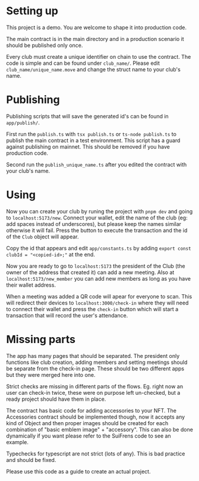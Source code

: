 # Setting up

This project is a demo. You are welcome to shape it into production code.

The main contract is in the main directory and in a production scenario it should be published only once.


Every club must create a unique identifier on chain to use the contract. The code is simple and can be found under `club_name/`.
Please edit `club_name/unique_name.move` and change the struct name to your club's name.


# Publishing

Publishing scripts that will save the generated id's can be found in `app/publish/`.

First run the `publish.ts` with `tsx publish.ts` or `ts-node publish.ts` to publish the main contract in a test environment.
This script has a guard against publishing on mainnet. This should be removed if you have production code.

Second run the `publish_unique_name.ts` after you edited the contract with your club's name.

# Using
Now you can create your club by runing the project with `pnpm dev` and going to `localhost:5173/new`.
Connect your wallet, edit the name of the club (eg: add spaces instead of underscores), but please keep the names similar otherwise it will fail.
Press the button to execute the transaction and the id of the `Club` object will appear.

Copy the id that appears and edit `app/constants.ts` by adding `export const clubId = "<copied-id>;"` at the end.

Now you are ready to go to `localhost:5173` the president of the Club (the owner of the address that created it) can add a new meeting.
Also at `localhost:5173/new_member` you can add new members as long as you have their wallet address.

When a meeting was added a QR code will apear for everyone to scan. This will redirect their devices to `localhost:3000/check-in` where they will need to connect their wallet and press the `check-in` button which will start a transaction that will record the user's attendance.

# Missing parts
The app has many pages that should be separated. The president only functions like club creation, adding members and setting meetings should be separate from the check-in page. These should be two different apps but they were merged here into one.

Strict checks are missing in different parts of the flows. Eg. right now an user can check-in twice, these were on purpose left un-checked, but a ready project should have them in place.

The contract has basic code for adding accessories to your NFT. The Accessories contract should be implemented though, now it accepts any kind of Object and then proper images should be created for each combination of "basic emblem image" + "accessory". This can also be done dynamically if you want please refer to the SuiFrens code to see an example.

Typechecks for typescript are not strict (lots of any). This is bad practice and should be fixed.

Please use this code as a guide to create an actual project.